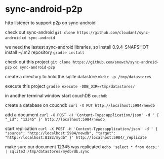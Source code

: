 # sync-android-p2p
http listener to support p2p on sync-android

check out sync-android
```git clone https://github.com/cloudant/sync-android```
```cd sync-android```

we need the lastest sync-android libraries, so
install 0.9.4-SNAPSHOT install ~/.m2 repository
`gradle install`

check out this project
`git clone https://github.com/snowch/sync-android-p2p`
`cd sync-android-p2p`

create a directory to hold the sqlite datastore
`mkdir -p /tmp/datastores`

execute this project
`gradle execute -DDB_DIR=/tmp/datastores/`

in another terminal window start couchDB
`couchdb`

create a database on couchdb
`curl -X PUT http://localhost:5984/newdb`

add a document
`curl -X POST -H 'Content-Type:application/json' -d '
{
  "_id": "12345"
}' http://localhost:5984/newdb`


start replication
`curl -X POST -H 'Content-Type:application/json' -d '
{
  "source": "http://localhost:5984/newdb",
  "target": "http://localhost:8182/mydb"
}' http://localhost:5984/_replicate`

make sure our document 12345 was replicated
`echo 'select * from docs;' | sqlite3 /tmp/datastores/mydb/db.sync`

